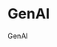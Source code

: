 # GenAI
GenAI

<!-- 

pip install langchain_community pypdf
pip install langchain_text_splitters

 -->